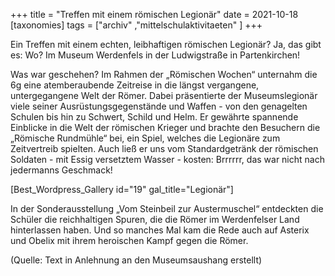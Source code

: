 +++
title = "Treffen mit einem römischen Legionär"
date = 2021-10-18
[taxonomies]
tags = ["archiv" ,"mittelschulaktivitaeten" ]
+++

Ein Treffen mit einem echten, leibhaftigen römischen Legionär? Ja, das gibt es: Wo? Im Museum Werdenfels in der Ludwigstraße in Partenkirchen!

Was war geschehen? Im Rahmen der „Römischen Wochen“ unternahm die 6g eine atemberaubende Zeitreise in die längst vergangene, untergegangene Welt der Römer. Dabei präsentierte der Museumslegionär viele seiner Ausrüstungsgegenstände und Waffen - von den genagelten Schulen bis hin zu Schwert, Schild und Helm. Er gewährte spannende Einblicke in die Welt der römischen Krieger und brachte den Besuchern die „Römische Rundmühle“ bei, ein Spiel, welches die Legionäre zum Zeitvertreib spielten. Auch ließ er uns vom Standardgetränk der römischen Soldaten - mit Essig versetztem Wasser - kosten: Brrrrrr, das war nicht nach jedermanns Geschmack!

\[Best\_Wordpress\_Gallery id="19" gal\_title="Legionär"\]

In der Sonderausstellung „Vom Steinbeil zur Austermuschel“ entdeckten die Schüler die reichhaltigen Spuren, die die Römer im Werdenfelser Land hinterlassen haben. Und so manches Mal kam die Rede auch auf Asterix und Obelix mit ihrem heroischen Kampf gegen die Römer.

(Quelle: Text in Anlehnung an den Museumsaushang erstellt)
